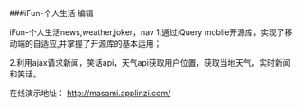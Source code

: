 ###iFun-个人生活 编辑

iFun-个人生活news,weather,joker，nav
1.通过jQuery moblie开源库，实现了移动端的自适应,并掌握了开源库的基本运用；

2.利用ajax请求新闻，笑话api，天气api获取用户位置，获取当地天气，实时新闻和笑话。


在线演示地址： http://masami.applinzi.com/
